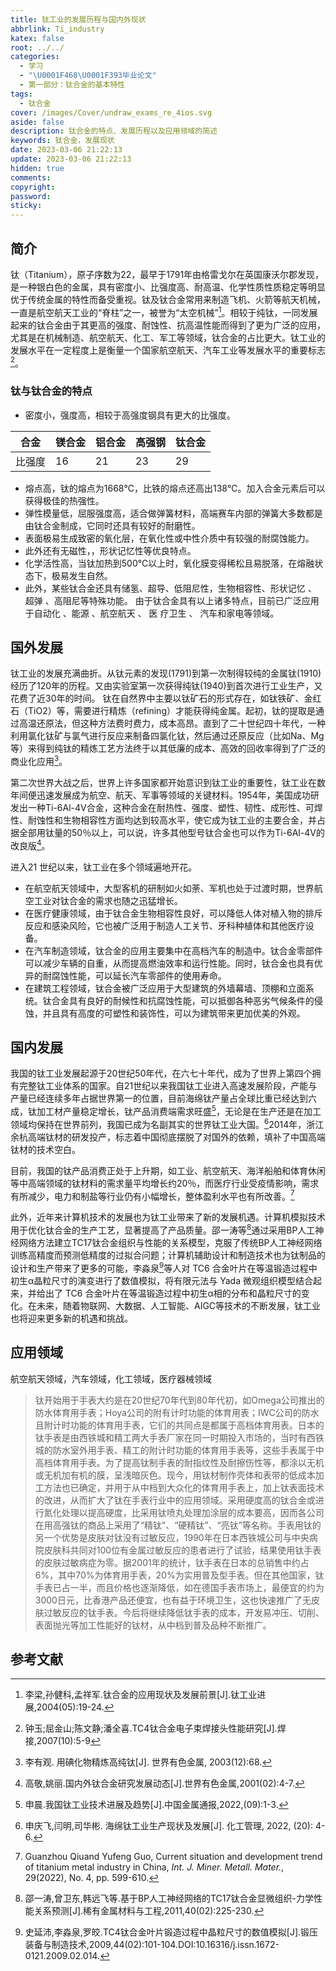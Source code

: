 ```yaml
---
title: 钛工业的发展历程与国内外现状
abbrlink: Ti_industry
katex: false
root: ../../
categories:
  - 学习
  - "\U0001F468‍\U0001F393毕业论文"
  - 第一部分：钛合金的基本特性
tags:
  - 钛合金
cover: /images/Cover/undraw_exams_re_4ios.svg
aside: false
description: 钛合金的特点、发展历程以及应用领域的简述
keywords: 钛合金，发展现状
date: 2023-03-06 21:22:13
update: 2023-03-06 21:22:13
hidden: true
comments:
copyright:
password:
sticky:
---
```


## 简介

钛（Titanium），原子序数为22，最早于1791年由格雷戈尔在英国康沃尔郡发现，是一种银白色的金属，具有密度小、比强度高、耐高温、化学性质性质稳定等明显优于传统金属的特性而备受重视。钛及钛合金常用来制造飞机、火箭等航天机械，一直是航空航天工业的“脊柱”之一，被誉为“太空机械”[^3]。相较于纯钛，一同发展起来的钛合金由于其更高的强度、耐蚀性、抗高温性能而得到了更为广泛的应用，尤其是在机械制造、航空航天、化工、军工等领域，钛合金的占比更大。钛工业的发展水平在一定程度上是衡量一个国家航空航天、汽车工业等发展水平的重要标志[^4]。
### 钛与钛合金的特点
- 密度小，强度高，相较于高强度钢具有更大的比强度。

| 合金   | 镁合金 | 铝合金 | 高强钢 | 钛合金 |
| ------ | ------ | ------ | ------ | ------ |
| 比强度 |    16    |   21     |   23     |    29    |

- 熔点高，钛的熔点为1668℃，比铁的熔点还高出138℃。加入合金元素后可以获得极佳的热强性。
- 弹性模量低，屈服强度高，适合做弹簧材料，高端赛车内部的弹簧大多数都是由钛合金制成，它同时还具有较好的耐磨性。
- 表面极易生成致密的氧化层，在氧化性或中性介质中有较强的耐腐蚀能力。
- 此外还有无磁性，，形状记忆性等优良特点。
- 化学活性高，当钛加热到500℃以上时，氧化膜变得稀松且易脱落，在熔融状态下，极易发生自然。
- 此外，某些钛合金还具有储氢、超导、低阻尼性，生物相容性、形状记忆 、 超弹 、高阻尼等特殊功能。
由于钛合金具有以上诸多特点，目前已广泛应用于自动化 、能源 、航空航天 、 医
疗卫生 、 汽车和家电等领域。
## 国外发展
钛工业的发展充满曲折。从钛元素的发现(1791)到第一次制得较纯的金属钛(1910)经历了120年的历程。又由实验室第一次获得纯钛(1940)到首次进行工业生产，又花费了近30年的时间。
钛在自然界中主要以钛矿石的形式存在，如钛铁矿、金红石（TiO2）等，需要进行精炼（refining）才能获得纯金属。起初，钛的提取是通过高温还原法，但这种方法费时费力，成本高昂。直到了二十世纪四十年代，一种利用氯化钛矿与氯气进行反应来制备四氯化钛，然后通过还原反应（比如Na、Mg等）来得到纯钛的精炼工艺方法终于以其低廉的成本、高效的回收率得到了广泛的商业化应用[^1]。

第二次世界大战之后，世界上许多国家都开始意识到钛工业的重要性，钛工业在数年间便迅速发展成为航空、航天、军事等领域的关键材料。1954年，美国成功研发出一种Ti-6Al-4V合金，这种合金在耐热性、强度、塑性、韧性、成形性、可焊性、耐蚀性和生物相容性方面均达到较高水平，使它成为钛工业的主要合金，并占据全部用钛量的50％以上，可以说，许多其他型号钛合金也可以作为Ti-6Al-4V的改良版[^5]。

进入21 世纪以来，钛工业在多个领域遍地开花。
* 在航空航天领域中，大型客机的研制如火如荼、军机也处于过渡时期，世界航空工业对钛合金的需求也随之迅猛增长。
* 在医疗健康领域，由于钛合金生物相容性良好，可以降低人体对植入物的排斥反应和感染风险，它也被广泛用于制造人工关节、牙科种植体和其他医疗设备。
* 在汽车制造领域，钛合金的应用主要集中在高档汽车的制造中。钛合金零部件可以减少车辆的自重，从而提高燃油效率和运行性能。同时，钛合金也具有优异的耐腐蚀性能，可以延长汽车零部件的使用寿命。
* 在建筑工程领域，钛合金被广泛应用于大型建筑的外墙幕墙、顶棚和立面系统。钛合金具有良好的耐候性和抗腐蚀性能，可以抵御各种恶劣气候条件的侵蚀，并且具有高度的可塑性和装饰性，可以为建筑带来更加优美的外观。

## 国内发展
我国的钛工业发展起源于20世纪50年代，在六七十年代，成为了世界上第四个拥有完整钛工业体系的国家。自21世纪以来我国钛工业进入高速发展阶段，产能与产量已经连续多年占据世界第一的位置，目前海绵钛产量占全球比重已经达到六成，钛加工材产量稳定增长，钛产品消费端需求旺盛[^6]，无论是在生产还是在加工领域均保持在世界前列，我国已成为名副其实的世界钛工业大国。[^2]2014年，浙江余杭高端钛材的研发投产，标志着中国彻底摆脱了对国外的依赖，填补了中国高端钛材的技术空白。

目前，我国的钛产品消费正处于上升期，如工业、航空航天、海洋船舶和体育休闲等中高端领域的钛材料的需求量平均增长约20％，而医疗行业受疫情影响，需求有所减少，电力和制盐等行业仍有小幅增长，整体盈利水平也有所改善。[^9]

此外，近年来计算机技术的发展也为钛工业带来了新的发展机遇。计算机模拟技术用于优化钛合金的生产工艺，显著提高了产品质量。邵一涛等[^7]通过采用BP人工神经网络方法建立TC17钛合金组织与性能的关系模型，克服了传统BP人工神经网络训练高精度而预测低精度的过拟合问题；计算机辅助设计和制造技术也为钛制品的设计和生产带来了更多的可能，李淼泉[^8]等人对 TC6 合金叶片在等温锻造过程中初生α晶粒尺寸的演变进行了数值模拟，将有限元法与 Yada 微观组织模型结合起来，并给出了 TC6 合金叶片在等温锻造过程中初生α相的分布和晶粒尺寸的变化。在未来，随着物联网、大数据、人工智能、AIGC等技术的不断发展，钛工业也将迎来更多新的机遇和挑战。


## 应用领域
航空航天领域，汽车领域，化工领域，医疗器械领域

> 钛开始用于手表大约是在20世纪70年代到80年代初，如Omega公司推出的防水体育用手表；Hoya公司的附有计时功能的体育用表；IWC公司的防水且附计时功能的体育用手表，它们的共同点是都属于高档体育用表。日本的钛手表是由西铁城和精工两大手表厂家在同一时期投入市场的，当时有西铁城的防水室外用手表、精工的附计时功能的体育用手表等，这些手表属于中高档体育用手表。为了提高钛制手表的耐指纹性及耐擦伤性等，都涂以无机或无机加有机的膜，呈浅暗灰色。现今，用钛材制作壳体和表带的低成本加工方法也已确定，并用于从中档到大众化的体育用手表上，加上钛表面技术的改进，从而扩大了钛在手表行业中的应用领域。采用硬度高的钛合金或进行氮化处理以提高硬度，比采用钛喷丸处理加涂层的成本要高，因而各公司在用高强钛的商品上采用了“精钛”、“硬精钛”、“亮钛”等名称。手表用钛的另一个优势是皮肤对钛没有过敏反应，1990年在日本西铁城公司与中央病院皮肤科共同对100位有金属过敏反应的患者进行了试验，结果使用钛手表的皮肤过敏病症为零。据2001年的统计，钛手表在日本的总销售中约占6%，其中70%为体育用手表，20%为实用普及型手表。但在其他国家，钛手表已占一半，而且价格也逐渐降低，如在德国手表市场上，最便宜的约为3000日元，比香港产品还便宜，也有益于环境卫生，这也快速推广了无皮肤过敏反应的钛手表。今后将继续降低钛手表的成本，开发易冲压、切削、表面抛光等加工性能好的钛材，从中档到普及品种不断推广。

## 参考文献
[^1]:李有观. 用碘化物精炼高纯钛[J]. 世界有色金属, 2003(12):68.
[^2]: 申庆飞,闫明,司华彬. 海绵钛工业生产现状及发展[J]. 化工管理, 2022, (20): 4-6.
[^3]: 李梁,孙健科,孟祥军.钛合金的应用现状及发展前景[J].钛工业进展,2004(05):19-24.
[^4]: 钟玉;屈金山;陈文静;潘全喜.TC4钛合金电子束焊接头性能研究[J].焊接,2007(10):5-9
[^5]: 高敬,姚丽.国内外钛合金研究发展动态[J].世界有色金属,2001(02):4-7.
[^6]: 申晨.我国钛工业技术进展及趋势[J].中国金属通报,2022,(09):1-3. 
[^7]: 邵一涛,曾卫东,韩远飞等.基于BP人工神经网络的TC17钛合金显微组织-力学性能关系预测[J].稀有金属材料与工程,2011,40(02):225-230.
[^8]: 史延沛,李淼泉,罗皎.TC4钛合金叶片锻造过程中晶粒尺寸的数值模拟[J].锻压装备与制造技术,2009,44(02):101-104.DOI:10.16316/j.issn.1672-0121.2009.02.014.
[^9]: Guanzhou Qiuand Yufeng Guo, Current situation and development trend of titanium metal industry in China, _Int. J. Miner. Metall. Mater._, 29(2022), No. 4, pp. 599-610.